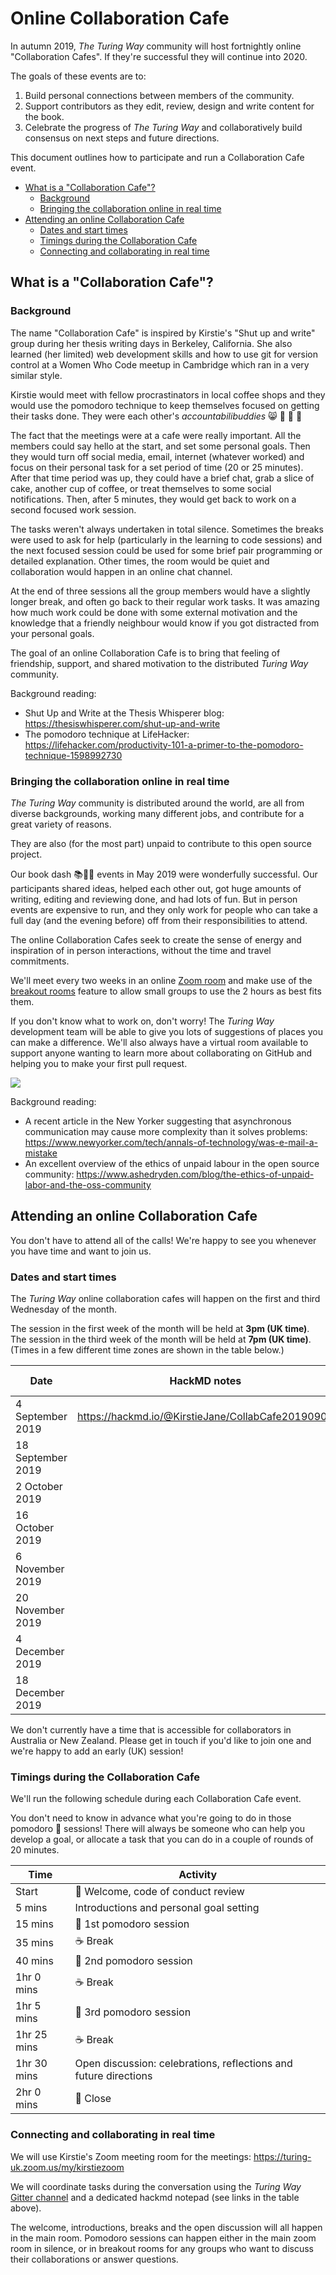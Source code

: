 # Online Collaboration Cafe

In autumn 2019, _The Turing Way_ community will host fortnightly online "Collaboration Cafes".
If they're successful they will continue into 2020.

The goals of these events are to:

1. Build personal connections between members of the community.
2. Support contributors as they edit, review, design and write content for the book.
3. Celebrate the progress of _The Turing Way_ and collaboratively build consensus on next steps and future directions.

This document outlines how to participate and run a Collaboration Cafe event.

* [What is a "Collaboration Cafe"?](#what-is-a-collaboration-cafe)
  * [Background](#background)
  * [Bringing the collaboration online in real time](#bringing-the-collaboration-online-in-real-time)
* [Attending an online Collaboration Cafe](#attending-an-online-collaboration-cafe)
  * [Dates and start times](#dates-and-start-times)
  * [Timings during the Collaboration Cafe](#timings-during-the-collaboration-cafe)
  * [Connecting and collaborating in real time](#connecting-and-collaborating-in-real-time)

## What is a "Collaboration Cafe"?

### Background

The name "Collaboration Cafe" is inspired by Kirstie's "Shut up and write" group during her thesis writing days in Berkeley, California.
She also learned (her limited) web development skills and how to use git for version control at a Women Who Code meetup in Cambridge which ran in a very similar style.

Kirstie would meet with fellow procrastinators in local coffee shops and they would use the pomodoro technique to keep themselves focused on getting their tasks done.
They were each other's _accountabilibuddies_ 😸 👬 👭 🤗

The fact that the meetings were at a cafe were really important.
All the members could say hello at the start, and set some personal goals.
Then they would turn off social media, email, internet (whatever worked) and focus on their personal task for a set period of time (20 or 25 minutes).
After that time period was up, they could have a brief chat, grab a slice of cake, another cup of coffee, or treat themselves to some social notifications.
Then, after 5 minutes, they would get back to work on a second focused work session.

The tasks weren't always undertaken in total silence.
Sometimes the breaks were used to ask for help (particularly in the learning to code sessions) and the next focused session could be used for some brief pair programming or detailed explanation.
Other times, the room would be quiet and collaboration would happen in an online chat channel.

At the end of three sessions all the group members would have a slightly longer break, and often go back to their regular work tasks.
It was amazing how much work could be done with some external motivation and the knowledge that a friendly neighbour would know if you got distracted from your personal goals.

The goal of an online Collaboration Cafe is to bring that feeling of friendship, support, and shared motivation to the distributed _Turing Way_ community.

Background reading:

* Shut Up and Write at the Thesis Whisperer blog: https://thesiswhisperer.com/shut-up-and-write
* The pomodoro technique at LifeHacker: https://lifehacker.com/productivity-101-a-primer-to-the-pomodoro-technique-1598992730

### Bringing the collaboration online in real time

_The Turing Way_ community is distributed around the world, are all from diverse backgrounds, working many different jobs, and contribute for a great variety of reasons.

They are also (for the most part) unpaid to contribute to this open source project.

Our book dash 📚💨💨 events in May 2019 were wonderfully successful.
Our participants shared ideas, helped each other out, got huge amounts of writing, editing and reviewing done, and had lots of fun.
But in person events are expensive to run, and they only work for people who can take a full day (and the evening before) off from their responsibilities to attend.

The online Collaboration Cafes seek to create the sense of energy and inspiration of in person interactions, without the time and travel commitments.

We'll meet every two weeks in an online [Zoom room](https://www.zoom.us/home) and make use of the [breakout rooms](https://support.zoom.us/hc/en-us/articles/206476093-Getting-Started-with-Breakout-Rooms) feature to allow small groups to use the 2 hours as best fits them.

If you don't know what to work on, don't worry!
The _Turing Way_ development team will be able to give you lots of suggestions of places you can make a difference.
We'll also always have a virtual room available to support anyone wanting to learn more about collaborating on GitHub and helping you to make your first pull request.

![](https://zenodo.org/api/iiif/v2/e4125eaf-b456-4097-85fc-6a2e80482d1c:9a4441e1-906f-41b0-b8d4-1f615cc8832e:1728_TURI_Book%20sprint_1%20first%20pull%20request_040619.jpg/full/750,/0/default.jpg)

Background reading:

* A recent article in the New Yorker suggesting that asynchronous communication may cause more complexity than it solves problems: https://www.newyorker.com/tech/annals-of-technology/was-e-mail-a-mistake
* An excellent overview of the ethics of unpaid labour in the open source community: https://www.ashedryden.com/blog/the-ethics-of-unpaid-labor-and-the-oss-community

## Attending an online Collaboration Cafe

You don't have to attend all of the calls!
We're happy to see you whenever you have time and want to join us.

### Dates and start times

The _Turing Way_ online collaboration cafes will happen on the first and third Wednesday of the month.

The session in the first week of the month will be held at **3pm (UK time)**.
The session in the third week of the month will be held at **7pm (UK time)**.
(Times in a few different time zones are shown in the table below.)

| Date | HackMD notes | Local Time | Shanghai | Calcutta | Paris | London | New York | Vancouver |
| ---- | ------------ | ---------- | --------- | ------------ | ------------ | --------------------- | --------------------- | ---------------------- |
| 4 September 2019 | https://hackmd.io/@KirstieJane/CollabCafe20190904 | https://arewemeetingyet.com/London/2019-09-04/15:00/TuringWay-CollaborationCafe | 10pm | 7:30pm | 4pm | 3pm | 10am | 7am |
| 18 September 2019 | | https://arewemeetingyet.com/London/2019-09-18/19:00/TuringWay-CollaborationCafe | 2am | 11:30pm | 8pm | 7pm | 2pm | 11am |
| 2 October 2019 |  | https://arewemeetingyet.com/London/2019-10-02/15:00/TuringWay-CollaborationCafe | 10pm | 7:30pm | 4pm | 3pm | 10am | 7am |
| 16 October 2019 | | https://arewemeetingyet.com/London/2019-10-16/19:00/TuringWay-CollaborationCafe | 2am | 11:30pm | 8pm | 7pm | 2pm | 11am |
| 6 November 2019 | | https://arewemeetingyet.com/London/2019-11-06/15:00/TuringWay-CollaborationCafe | 11pm | 8:30pm | 4pm | 3pm | 10am | 7am |
| 20 November 2019 | | https://arewemeetingyet.com/London/2019-11-20/19:00/TuringWay-CollaborationCafe | 2am | 00:30am | 8pm | 7pm | 2pm | 11am |
| 4 December 2019 | | https://arewemeetingyet.com/London/2019-12-04/15:00/TuringWay-CollaborationCafe | 11pm | 8:30pm | 4pm | 3pm | 10am | 7am |
| 18 December 2019 | | https://arewemeetingyet.com/London/2019-12-18/19:00/TuringWay-CollaborationCafe | 3am | 00:30am | 8pm | 7pm | 2pm | 11am |

We don't currently have a time that is accessible for collaborators in Australia or New Zealand.
Please get in touch if you'd like to join one and we're happy to add an early (UK) session!

### Timings during the Collaboration Cafe 

We'll run the following schedule during each Collaboration Cafe event.

You don't need to know in advance what you're going to do in those pomodoro 🍅 sessions!
There will always be someone who can help you develop a goal, or allocate a task that you can do in a couple of rounds of 20 minutes.

| Time | Activity |
| ---- | -------- |
| Start | 👋 Welcome, code of conduct review |
| 5 mins | Introductions and personal goal setting |
| 15 mins | 🍅 1st pomodoro session |
| 35 mins | ☕️ Break |
| 40 mins | 🍅 2nd pomodoro session |
| 1hr 0 mins | ☕️ Break  |
| 1hr 5 mins | 🍅 3rd pomodoro session |
| 1hr 25 mins | ☕️ Break |
| 1hr 30 mins | Open discussion: celebrations, reflections and future directions |
| 2hr 0 mins | 👋 Close |

### Connecting and collaborating in real time

We will use Kirstie's Zoom meeting room for the meetings: https://turing-uk.zoom.us/my/kirstiezoom

We will coordinate tasks during the conversation using the _Turing Way_ [Gitter channel](https://gitter.im/alan-turing-institute/the-turing-way) and a dedicated hackmd notepad (see links in the table above).

The welcome, introductions, breaks and the open discussion will all happen in the main room.
Pomodoro sessions can happen either in the main zoom room in silence, or in breakout rooms for any groups who want to discuss their collaborations or answer questions.

